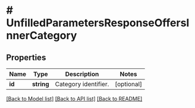 # # UnfilledParametersResponseOffersInnerCategory

## Properties

Name | Type | Description | Notes
------------ | ------------- | ------------- | -------------
**id** | **string** | Category identifier. | [optional]

[[Back to Model list]](../../README.md#models) [[Back to API list]](../../README.md#endpoints) [[Back to README]](../../README.md)
